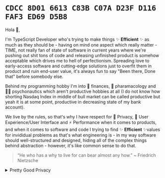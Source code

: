 # `CDCC 8D01 6613 C83B C07A D23F D116 FAF3 ED69 D5B8`

Hola 👋,

I'm TypeScript Developer who's trying to make things ✨ **Efficient** ✨ as much as they should be - having on mind one aspect which really matter - TIME, not really fan of state of software in current years where we're pushing out shit tons of code and releasing unfinished product is somehow acceptable which drives me to hell of perfectionism. Spreading love to early-access software and cutting-edge solutions just to overfit them in product and ruin end-user value, it's always fun to say "Been there, Done that" before somebody else.

Behind my programming hobby I'm into 🏦 finances, 🧬 pharamacology and 👨‍🚀 psychonautics which aren't productive hobbies at all (I do not know how shorting Nasdaq Index in middle of bull market can be called productive but yeah it is at some point, productive in decreasing state of my bank account).

We live by the rules, so that's why I have respect for 🔏 Privacy, 🎨 User Experience/User Interface and ⚡ Performance when it comes to products, and when it comes to software and code I trying to find ✨ **Efficient** ✨values for invididual problems as that's what engineering is - in my way software should well-structured and designed, hiding all of the complex things behind abstraction - however, it's like common sense to do that.

> “He who has a why to live for can bear almost any how.” ~ Friedrich Nietzsche

<details>
  <summary>Pretty Good Privacy</summary>
  
```
-----BEGIN PGP PUBLIC KEY BLOCK-----
Version: Keybase Go 5.9.2 (darwin)
Comment: Jay's Public Key

mQINBGIeShcBEADtF3agwyP2/DrsoP+5iE7wOobtHhCzB/UZKWmfE9GYmru0Jh3F
EjyVHXB5zfWcpxa/qu1jAdAhQIKq+kUXCKMf/HnpdOWLiBdHiKItwyEDA/QU0qy5
yC9Sj58dsY7cBCcK5NzWoMEABcG6hKofPfoj0Yw6sjm8oL5aEK10twB2OGS6xQ3P
wgwzF8yifY/p3YONhI8yVy2vaSS9bc2Sj7qjPQ75jZp4Zj7wTJjWaQ8UdsIstkkJ
IQPZGJ2W9XS7a0/1c9uPEyGVZdeFhi5eSXqJ5NKFmf/WjsthcmTTfZP9UyMpUYAB
LEM9sWuLioNDKYRIQ2dGPkI2/28CGIvDZudXMQgmnexrp4E8vF0UgjzyqVSY3WJk
37N2cMKqgflIOpG233EQXlmIIjUcRCtPkscCHJejvVq7KpiX5udljNCjkV1w6Orj
CWOqTi4zYfbZP6SJnk4qy+7r2EnRbBzMRW5nLmHUoQVEQA6ZYKs5IVCax7gy8WJH
ZtpuH5bzVn6JPmZZF3gOvco+hc0U8xQspn0YsNuV+/z/8yVLbYtB9+2cHv5vIwbQ
gBJknqwnD3Uu/iNfgPjS96QgiXIo20g0UhC3S34gl+veEUU47ttX88CQT5ZeOrWI
nMzbh4qP45uqD0UTSUxENi1iaElJplhWNF/H5FU4cXl3MZ/qKIPGGpN55QARAQAB
tB5KYXkgV2hpdGV3b29kIDxrZWluc2VsbEBwbS5tZT6JAjgEEwEIACwFAmIeShcJ
EMMUUTksTnQMAhsDBQkeEzgAAhkBBAsHCQMFFQgKAgMEFgABAgAAf4oP/i8w/fDp
tJy4fjElt2IjJWZmelbB+GrXK0tRAtopyhRlP80vXitUCTzCTHqXizVpz248xyFJ
tgFHtFaaGd/xeg7yNSdfNx1xpW9M3aHDqdflghrTq9obH54XyfBkpeAmPXtPa4uD
GLOhz7f/3+71xFM57o8NGY8SLPT91ncVMkifEhljXy3zfqXiL8fuaYOAQLirVhjP
jMAlweTyyCIJsJ8u0tL29/GpDPWFZZvfiZLLMirYYe5w1UZm9UKlJaMeaNyHugJ4
5HwD28pYacWTyInyMPGaimy4CL9YVRSo+Al+uixl+kO6KM6prGDHs5g8N0zC3/B0
MFA2ZffG5bcF8Dn2BHsnp2jK4bS8ErOL7mwdii5sDHXq882SCXsYZs2gKFGKXtrK
kgs2bV2bOAoqdI273PyzZBsTsOx3mvfLwYyH8D3v7DjJNPkhtlU2fqJ/svN4Yzib
Vm4OGry5gacEj8DygMj4+Pd7B1qbmZo6FTX9+f7kepXrxGf7gMS/1eWFQ+mXUGUv
NRZZBPHFi82Mt4lib7vDLEoKAUX+MBMgMi3rr9CRIJGPgLnClIhQ+NrKcABSOSaQ
nknBuj9VqszEReKmegGqEemrYy98XhxqjXHRQVp3iVAy8EUxzRrCyHol08GaydVJ
R7DfMxr/IfMXlPUkxFZmdq1dAF916kHdWjmLuQINBGIeShcBEAC0xNN3S2F1KXGe
0KtvNrwHmC7jtMjOWq9I53cTSP6xV+a86fU9GajaASQJ7ioov95m+OGx10+XP1If
tVUc5z22E1YRrI4cGX6GoiL/fsek5qjIjR/ZngK0xvLZv7ZOzV8xJYVoLRcyjbsW
CmOxTRSAUwH/JRwaVt58SiwcHlKh9WDQVgktyKSlb3/LDeJhgu3p50b1C6P/76Y7
8HGxekaRTp1Fpr0DRTXRKDc/GZ4X220e229HI9ghGr9Q8chJi96AQH43Rb04eOHj
tTEjmyN3n9Be33dTttINHs8maaegY7BEO5rabzUNaaN3gJr5jgKjn/gyhYYNaaE6
byuHcMrQ3QRynJF/J1A5aMiUK4hKZtPPCe1VHN3dmtYlfcBXsIMN3IcLcP1prE0k
GlfkliGbh6pLSDh3DYlzRuu5C2Y6xPokyTikF4F5KAGxh4WuWGkHupnWuLcx3wcM
IwMob0CRMTWjLBoWVumty+gxMIbtIABI7JOsFT6V/GlIvh8alI1FdnUbbrORK4wf
Bgku8DLPJvJlzOfuF3qlmx9wjr2nLxLJ0T6u/y8qyt7Hr8Nvhy/4Xk9JyEL2saFX
99yT0YabHFRs8wFn9wuhEdjyui0Ki2naiZid2o0Gdmj1ss2RU4F7rcCwCnwCWdpY
aPUPX2iIa5qhZtJUUhTQMUBe5QnImwARAQABiQI1BBgBCAApBQJiHkoXCRDDFFE5
LE50DAIbDAUJHhM4AAQLBwkDBRUICgIDBBYAAQIAAEU2D/wNtsXiuRBw/9aZZDkH
yfqDl2JfvgSz+n7asl6uaF1YY6h9vRhtmxNY+eA/T7etLRFbkRopMcLxfoSUDjLJ
TEFQdX6My9CKuw69KbTDun6//NV/1r9UxbhcYswi4UwpIZQTT6ZjTnPl221Bt5iG
2fdHJ3RT8VVDF4joE4Y5UmCcW9M/IQFjGoNoUZy8K9TYoU5aXoGVlznHyB+yczQm
vO29uLYDz8GgiIvz93Gxlf43Qk0enDQF+ACydMKnYQJhQCmX9i+hhY6r/xCI3bxc
8yuP1B7SU3wCbvFd5CmLZev27haDY3Gw3r2ZLwhU9Rm4XGm8VtHZ6L23pNSrQWnX
qHNQR7h5BDZ3cquVeK39wQKPkeFFX65kcPjaKAWvWEFIzdxRr32qsi0IU7kZIi88
yFO0uARXq/Zx3mWf9DkpJ6fWubmzApTObV0dxbBqFhRasiqxwZQ6db/laZFYEYQO
VWyPalWv4hhFUEs93w6prDGyBQuhUIfgbnotHx8XhNcIMNxlPXQ19ntf0+Rz+Y7N
/dRAMS5e7E7goY5tU8lNhwbb3RKp8C7A9rBHDVzPEozvqQwIDthRZl01SpjatIJH
7gLbzPJf9gU7OsFuNh9JVh9vIMPq5rPp0zKZVdgVkffWpMdMJMsGLTWh3zlIbOJs
sCZWBlXgcnF3y4qfpcGd67zWCw==
=MvUH
-----END PGP PUBLIC KEY BLOCK-----
```
  
</details>
  

